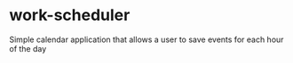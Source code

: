 # work-scheduler
Simple calendar application that allows a user to save events for each hour of the day
